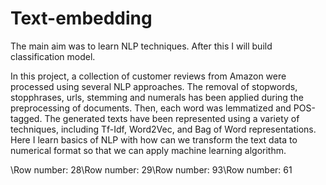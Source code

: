 # Text-embedding

The main aim was to learn NLP techniques. After this I will build classification model.

In this project, a collection of customer reviews from Amazon were processed using several NLP approaches. The removal of stopwords, stopphrases, urls, stemming and numerals has been applied during the preprocessing of documents. Then, each word was lemmatized and POS-tagged. The generated texts have been represented using a variety of techniques, including Tf-Idf, Word2Vec, and Bag of Word representations. Here I learn basics of NLP with how can we transform the text data to numerical format so that we can apply machine learning algorithm.

\Row number: 28\Row number: 29\Row number: 93\Row number: 61
